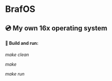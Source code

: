 <h1>BrafOS
  


<h2>💿️ My own 16x operating system
  



<h4>🔨️ Build and run:
<h6>
  
make clean

make

make run



